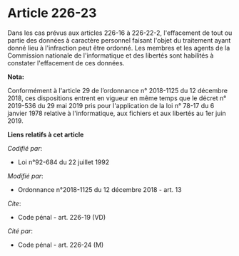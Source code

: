 # Article 226-23

Dans les cas prévus aux articles 226-16 à 226-22-2, l'effacement de tout ou partie des données à caractère personnel faisant
l'objet du traitement ayant donné lieu à l'infraction peut être ordonné. Les membres et les agents de la Commission nationale
de l'informatique et des libertés sont habilités à constater l'effacement de ces données.

**Nota:**

Conformément à l'article 29 de l’ordonnance n° 2018-1125 du 12 décembre 2018, ces dispositions entrent en vigueur en même
temps que le décret n° 2019-536 du 29 mai 2019 pris pour l'application de la loi n° 78-17 du 6 janvier 1978 relative à
l'informatique, aux fichiers et aux libertés au 1er juin 2019.

**Liens relatifs à cet article**

_Codifié par_:

  - Loi n°92-684 du 22 juillet 1992

_Modifié par_:

  - Ordonnance n°2018-1125 du 12 décembre 2018 - art. 13

_Cite_:

  - Code pénal - art. 226-19 (VD)

_Cité par_:

  - Code pénal - art. 226-24 (M)
